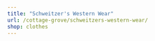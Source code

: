 ```yaml
---
title: "Schweitzer's Western Wear"
url: /cottage-grove/schweitzers-western-wear/
shop: clothes
---
```

